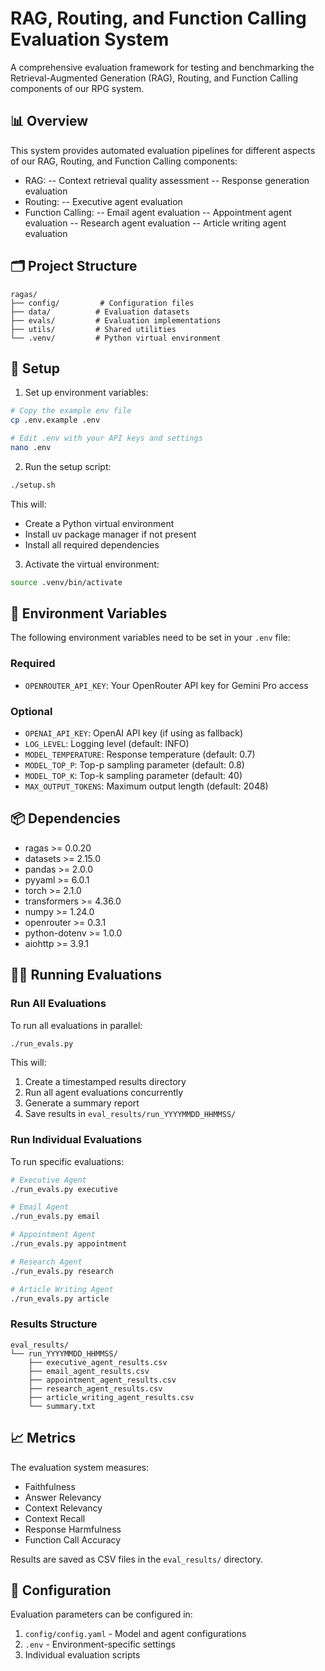 # RAG, Routing, and Function Calling Evaluation System

A comprehensive evaluation framework for testing and benchmarking the Retrieval-Augmented Generation (RAG), Routing, and Function Calling components of our RPG system.

## 📊 Overview

This system provides automated evaluation pipelines for different aspects of our RAG, Routing, and Function Calling components:
- RAG:
-- Context retrieval quality assessment
-- Response generation evaluation
- Routing:
-- Executive agent evaluation
- Function Calling: 
-- Email agent evaluation
-- Appointment agent evaluation
-- Research agent evaluation
-- Article writing agent evaluation

## 🗂️ Project Structure

```
ragas/
├── config/         # Configuration files
├── data/          # Evaluation datasets
├── evals/         # Evaluation implementations
├── utils/         # Shared utilities
└── .venv/         # Python virtual environment
```

## 🔧 Setup

1. Set up environment variables:
```bash
# Copy the example env file
cp .env.example .env

# Edit .env with your API keys and settings
nano .env
```

2. Run the setup script:
```bash
./setup.sh
```

This will:
- Create a Python virtual environment
- Install uv package manager if not present
- Install all required dependencies

3. Activate the virtual environment:
```bash
source .venv/bin/activate
```

## 🔑 Environment Variables

The following environment variables need to be set in your `.env` file:

### Required
- `OPENROUTER_API_KEY`: Your OpenRouter API key for Gemini Pro access

### Optional
- `OPENAI_API_KEY`: OpenAI API key (if using as fallback)
- `LOG_LEVEL`: Logging level (default: INFO)
- `MODEL_TEMPERATURE`: Response temperature (default: 0.7)
- `MODEL_TOP_P`: Top-p sampling parameter (default: 0.8)
- `MODEL_TOP_K`: Top-k sampling parameter (default: 40)
- `MAX_OUTPUT_TOKENS`: Maximum output length (default: 2048)

## 📦 Dependencies

- ragas >= 0.0.20
- datasets >= 2.15.0
- pandas >= 2.0.0
- pyyaml >= 6.0.1
- torch >= 2.1.0
- transformers >= 4.36.0
- numpy >= 1.24.0
- openrouter >= 0.3.1
- python-dotenv >= 1.0.0
- aiohttp >= 3.9.1

## 🏃‍♂️ Running Evaluations

### Run All Evaluations
To run all evaluations in parallel:
```bash
./run_evals.py
```

This will:
1. Create a timestamped results directory
2. Run all agent evaluations concurrently
3. Generate a summary report
4. Save results in `eval_results/run_YYYYMMDD_HHMMSS/`

### Run Individual Evaluations
To run specific evaluations:

```bash
# Executive Agent
./run_evals.py executive

# Email Agent
./run_evals.py email

# Appointment Agent
./run_evals.py appointment

# Research Agent
./run_evals.py research

# Article Writing Agent
./run_evals.py article
```

### Results Structure
```
eval_results/
└── run_YYYYMMDD_HHMMSS/
    ├── executive_agent_results.csv
    ├── email_agent_results.csv
    ├── appointment_agent_results.csv
    ├── research_agent_results.csv
    ├── article_writing_agent_results.csv
    └── summary.txt
```

## 📈 Metrics

The evaluation system measures:
- Faithfulness
- Answer Relevancy
- Context Relevancy
- Context Recall
- Response Harmfulness
- Function Call Accuracy

Results are saved as CSV files in the `eval_results/` directory.

## 📝 Configuration

Evaluation parameters can be configured in:
1. `config/config.yaml` - Model and agent configurations
2. `.env` - Environment-specific settings
3. Individual evaluation scripts

